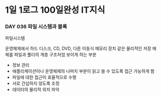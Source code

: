 # 1일 1로그 100일완성 IT지식
### DAY 036 파일 시스템과 블록
파일시스템

운영체제에서 하드 디스크, CD, DVD, 다른 이동식 메모리 장치 같은 물리적인 저장 매체를 파일과 폴더의 계층 구조처엄 보이게 하는 부분

* 정보 관리
* 애플리케이션이나 운영체제의 나머지 부분이 읽고 쓸 수 있도록 접근 가능하게 함
* 파일에 대한 접근이 효율적으로 수행
* 서로 간섭하지 않도록 조정
* 데이터의 물리적 위치 파악 
